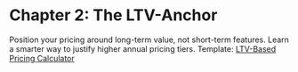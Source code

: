 # Chapter 2: The LTV-Anchor

Position your pricing around long-term value, not short-term features.
Learn a smarter way to justify higher annual pricing tiers.
Template: [LTV-Based Pricing Calculator](../../templates/strategy/ltv-pricing-anchor.xlsx)
